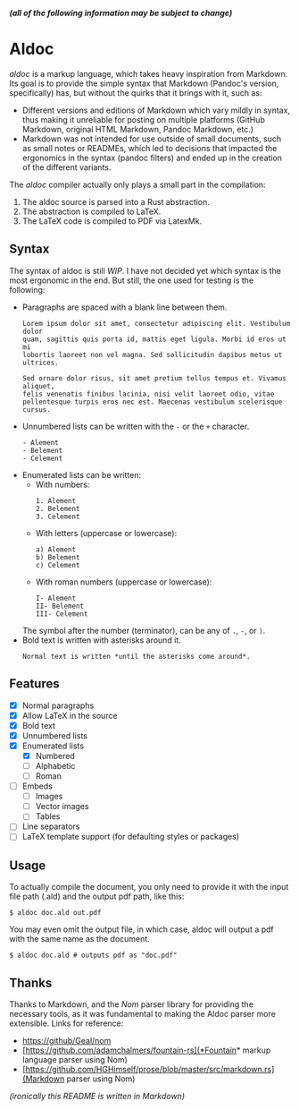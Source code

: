 ***(all of the following information may be subject to change)***

# Aldoc

*aldoc* is a markup language, which takes heavy inspiration from Markdown. Its 
goal is to provide the simple syntax that Markdown (Pandoc's version, 
specifically) has, but without the quirks that it brings with it, such as:

- Different versions and editions of Markdown which vary mildly in 
syntax, thus making it unreliable for posting on multiple platforms 
(GitHub Markdown, original HTML Markdown, Pandoc Markdown, etc.)
- Markdown was not intended for use outside of small documents, such as
small notes or READMEs, which led to decisions that impacted the
ergonomics in the syntax (pandoc filters) and ended up in the creation of the different
variants.

The *aldoc* compiler actually only plays a small part in the compilation:

1. The aldoc source is parsed into a Rust abstraction.
2. The abstraction is compiled to LaTeX.
3. The LaTeX code is compiled to PDF via LatexMk.

## Syntax 

The syntax of aldoc is still *WIP*. I have not decided yet which syntax is the
most ergonomic in the end. But still, the one used for testing is the 
following:

- Paragraphs are spaced with a blank line between them.
	```
	Lorem ipsum dolor sit amet, consectetur adipiscing elit. Vestibulum dolor 
	quam, sagittis quis porta id, mattis eget ligula. Morbi id eros ut mi 
	lobortis laoreet non vel magna. Sed sollicitudin dapibus metus ut ultrices. 

	Sed ornare dolor risus, sit amet pretium tellus tempus et. Vivamus aliquet,
	felis venenatis finibus lacinia, nisi velit laoreet odio, vitae 
	pellentesque turpis eros nec est. Maecenas vestibulum scelerisque cursus.
	```
- Unnumbered lists can be written with the `-` or the `+` character.
	```
	- Alement
	- Belement
	- Celement
	```
- Enumerated lists can be written:
	- With numbers:
		```
		1. Alement
		2. Belement
		3. Celement
		```
	- With letters (uppercase or lowercase):
		```
		a) Alement
		b) Belement
		c) Celement
		```
	- With roman numbers (uppercase or lowercase):
		```
		I- Alement
		II- Belement
		III- Celement
		```
	The symbol after the number (terminator), can be any of `.`, `-`, or `)`.
- Bold text is written with asterisks around it.
	```
	Normal text is written *until the asterisks come around*.
	```

## Features

- [X] Normal paragraphs
- [X] Allow LaTeX in the source
- [X] Bold text
- [X] Unnumbered lists
- [X] Enumerated lists
	- [X] Numbered
	- [ ] Alphabetic
	- [ ] Roman
- [ ] Embeds
	- [ ] Images
	- [ ] Vector images
	- [ ] Tables
- [ ] Line separators
- [ ] LaTeX template support (for defaulting styles or packages)

## Usage

To actually compile the document, you only need to provide it with the input
file path (.ald) and the output pdf path, like this:

```shell
$ aldoc doc.ald out.pdf
```

You may even omit the output file, in which case, aldoc will output a pdf
with the same name as the document.

```shell
$ aldoc doc.ald # outputs pdf as "doc.pdf"
```

## Thanks

Thanks to Markdown, and the *Nom* parser library for providing the necessary 
tools, as it was fundamental to making the Aldoc parser more extensible. Links 
for reference:

- [https://github/Geal/nom](Nom)
- [https://github.com/adamchalmers/fountain-rs](*Fountain* markup language 
parser using Nom)
- [https://github.com/HGHimself/prose/blob/master/src/markdown.rs](Markdown 
parser using Nom)

*(ironically this README is written in Markdown)*
